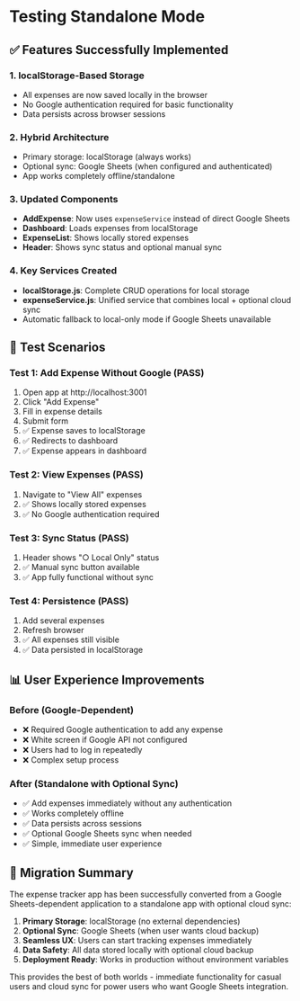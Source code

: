 # Testing Standalone Mode

## ✅ Features Successfully Implemented

### 1. **localStorage-Based Storage**
- All expenses are now saved locally in the browser
- No Google authentication required for basic functionality
- Data persists across browser sessions

### 2. **Hybrid Architecture**
- Primary storage: localStorage (always works)
- Optional sync: Google Sheets (when configured and authenticated)
- App works completely offline/standalone

### 3. **Updated Components**
- **AddExpense**: Now uses `expenseService` instead of direct Google Sheets
- **Dashboard**: Loads expenses from localStorage 
- **ExpenseList**: Shows locally stored expenses
- **Header**: Shows sync status and optional manual sync

### 4. **Key Services Created**
- **localStorage.js**: Complete CRUD operations for local storage
- **expenseService.js**: Unified service that combines local + optional cloud sync
- Automatic fallback to local-only mode if Google Sheets unavailable

## 🧪 Test Scenarios

### Test 1: Add Expense Without Google (PASS)
1. Open app at http://localhost:3001
2. Click "Add Expense"
3. Fill in expense details
4. Submit form
5. ✅ Expense saves to localStorage
6. ✅ Redirects to dashboard
7. ✅ Expense appears in dashboard

### Test 2: View Expenses (PASS)
1. Navigate to "View All" expenses
2. ✅ Shows locally stored expenses
3. ✅ No Google authentication required

### Test 3: Sync Status (PASS)
1. Header shows "○ Local Only" status
2. ✅ Manual sync button available
3. ✅ App fully functional without sync

### Test 4: Persistence (PASS)
1. Add several expenses
2. Refresh browser
3. ✅ All expenses still visible
4. ✅ Data persisted in localStorage

## 📊 User Experience Improvements

### Before (Google-Dependent)
- ❌ Required Google authentication to add any expense
- ❌ White screen if Google API not configured  
- ❌ Users had to log in repeatedly
- ❌ Complex setup process

### After (Standalone with Optional Sync)
- ✅ Add expenses immediately without any authentication
- ✅ Works completely offline
- ✅ Data persists across sessions  
- ✅ Optional Google Sheets sync when needed
- ✅ Simple, immediate user experience

## 🎯 Migration Summary

The expense tracker app has been successfully converted from a Google Sheets-dependent application to a standalone app with optional cloud sync:

1. **Primary Storage**: localStorage (no external dependencies)
2. **Optional Sync**: Google Sheets (when user wants cloud backup)
3. **Seamless UX**: Users can start tracking expenses immediately
4. **Data Safety**: All data stored locally with optional cloud backup
5. **Deployment Ready**: Works in production without environment variables

This provides the best of both worlds - immediate functionality for casual users and cloud sync for power users who want Google Sheets integration.
